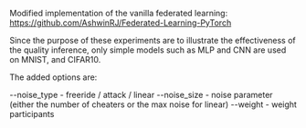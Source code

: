 Modified implementation of the vanilla federated learning: https://github.com/AshwinRJ/Federated-Learning-PyTorch

Since the purpose of these experiments are to illustrate the effectiveness of the quality inference, only simple models such as MLP and CNN are used on MNIST, and CIFAR10.

The added options are:

--noise_type	- freeride / attack / linear
--noise_size	- noise parameter (either the number of cheaters or the max noise for linear)
--weight		- weight participants